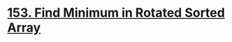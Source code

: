 # [153. Find Minimum in Rotated Sorted Array](https://leetcode.com/problems/find-minimum-in-rotated-sorted-array/)
